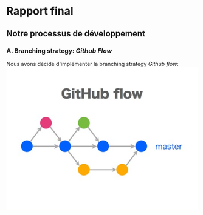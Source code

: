 # Rapport final

## Notre processus de développement
### A. Branching strategy: *Github Flow*
Nous avons décidé d'implémenter la branching strategy *Github flow*:
![Schema de la stratégie *Github flow*](assetsrapport/branching.jpeg)